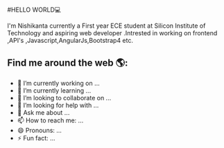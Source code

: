 #HELLO WORLD💻


   I'm  Nishikanta currently a First year ECE student at Silicon Institute of Technology and aspiring web developer .Intrested in working on frontend ,API's ,Javascript,AngularJs,Bootstrap4 etc.


## Find me around the web 🌎:



- 🔭 I’m currently working on ...
- 🌱 I’m currently learning ...
- 👯 I’m looking to collaborate on ...
- 🤔 I’m looking for help with ...
- 💬 Ask me about ...
- 📫 How to reach me: ...
- 😄 Pronouns: ...
- ⚡ Fun fact: ...
